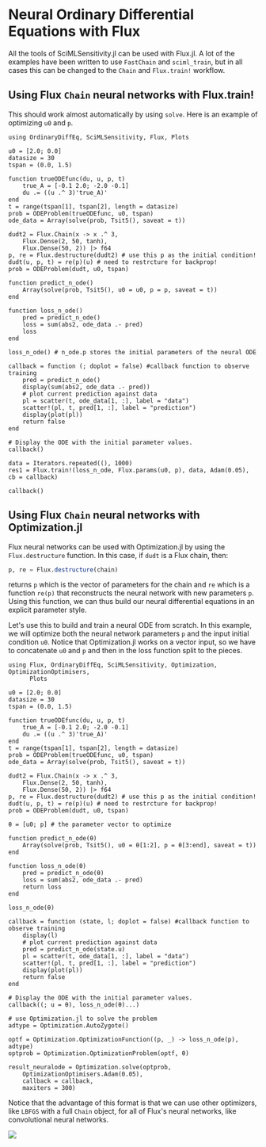 # Neural Ordinary Differential Equations with Flux

All the tools of SciMLSensitivity.jl can be used with Flux.jl. A lot of the examples
have been written to use `FastChain` and `sciml_train`, but in all cases this
can be changed to the `Chain` and `Flux.train!` workflow.

## Using Flux `Chain` neural networks with Flux.train!

This should work almost automatically by using `solve`. Here is an
example of optimizing `u0` and `p`.

```@example neuralode1
using OrdinaryDiffEq, SciMLSensitivity, Flux, Plots

u0 = [2.0; 0.0]
datasize = 30
tspan = (0.0, 1.5)

function trueODEfunc(du, u, p, t)
    true_A = [-0.1 2.0; -2.0 -0.1]
    du .= ((u .^ 3)'true_A)'
end
t = range(tspan[1], tspan[2], length = datasize)
prob = ODEProblem(trueODEfunc, u0, tspan)
ode_data = Array(solve(prob, Tsit5(), saveat = t))

dudt2 = Flux.Chain(x -> x .^ 3,
    Flux.Dense(2, 50, tanh),
    Flux.Dense(50, 2)) |> f64
p, re = Flux.destructure(dudt2) # use this p as the initial condition!
dudt(u, p, t) = re(p)(u) # need to restrcture for backprop!
prob = ODEProblem(dudt, u0, tspan)

function predict_n_ode()
    Array(solve(prob, Tsit5(), u0 = u0, p = p, saveat = t))
end

function loss_n_ode()
    pred = predict_n_ode()
    loss = sum(abs2, ode_data .- pred)
    loss
end

loss_n_ode() # n_ode.p stores the initial parameters of the neural ODE

callback = function (; doplot = false) #callback function to observe training
    pred = predict_n_ode()
    display(sum(abs2, ode_data .- pred))
    # plot current prediction against data
    pl = scatter(t, ode_data[1, :], label = "data")
    scatter!(pl, t, pred[1, :], label = "prediction")
    display(plot(pl))
    return false
end

# Display the ODE with the initial parameter values.
callback()

data = Iterators.repeated((), 1000)
res1 = Flux.train!(loss_n_ode, Flux.params(u0, p), data, Adam(0.05), cb = callback)

callback()
```

## Using Flux `Chain` neural networks with Optimization.jl

Flux neural networks can be used with Optimization.jl by using
the `Flux.destructure` function. In this case, if `dudt` is a Flux
chain, then:

```julia
p, re = Flux.destructure(chain)
```

returns `p` which is the vector of parameters for the chain and `re` which is
a function `re(p)` that reconstructs the neural network with new parameters
`p`. Using this function, we can thus build our neural differential equations in
an explicit parameter style.

Let's use this to build and train a neural ODE from scratch. In this example, we will
optimize both the neural network parameters `p` and the input initial condition `u0`.
Notice that Optimization.jl works on a vector input, so we have to concatenate `u0`
and `p` and then in the loss function split to the pieces.

```@example neuralode2
using Flux, OrdinaryDiffEq, SciMLSensitivity, Optimization, OptimizationOptimisers,
      Plots

u0 = [2.0; 0.0]
datasize = 30
tspan = (0.0, 1.5)

function trueODEfunc(du, u, p, t)
    true_A = [-0.1 2.0; -2.0 -0.1]
    du .= ((u .^ 3)'true_A)'
end
t = range(tspan[1], tspan[2], length = datasize)
prob = ODEProblem(trueODEfunc, u0, tspan)
ode_data = Array(solve(prob, Tsit5(), saveat = t))

dudt2 = Flux.Chain(x -> x .^ 3,
    Flux.Dense(2, 50, tanh),
    Flux.Dense(50, 2)) |> f64
p, re = Flux.destructure(dudt2) # use this p as the initial condition!
dudt(u, p, t) = re(p)(u) # need to restrcture for backprop!
prob = ODEProblem(dudt, u0, tspan)

θ = [u0; p] # the parameter vector to optimize

function predict_n_ode(θ)
    Array(solve(prob, Tsit5(), u0 = θ[1:2], p = θ[3:end], saveat = t))
end

function loss_n_ode(θ)
    pred = predict_n_ode(θ)
    loss = sum(abs2, ode_data .- pred)
    return loss
end

loss_n_ode(θ)

callback = function (state, l; doplot = false) #callback function to observe training
    display(l)
    # plot current prediction against data
    pred = predict_n_ode(state.u)
    pl = scatter(t, ode_data[1, :], label = "data")
    scatter!(pl, t, pred[1, :], label = "prediction")
    display(plot(pl))
    return false
end

# Display the ODE with the initial parameter values.
callback((; u = θ), loss_n_ode(θ)...)

# use Optimization.jl to solve the problem
adtype = Optimization.AutoZygote()

optf = Optimization.OptimizationFunction((p, _) -> loss_n_ode(p), adtype)
optprob = Optimization.OptimizationProblem(optf, θ)

result_neuralode = Optimization.solve(optprob,
    OptimizationOptimisers.Adam(0.05),
    callback = callback,
    maxiters = 300)
```

Notice that the advantage of this format is that we can use other optimizers, like
`LBFGS` with a full `Chain` object, for all of Flux's neural networks, like
convolutional neural networks.

![](https://user-images.githubusercontent.com/1814174/51399500-1f4dd080-1b14-11e9-8c9d-144f93b6eac2.gif)
